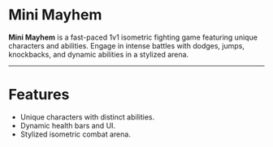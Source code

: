 # **Mini Mayhem**

**Mini Mayhem** is a fast-paced 1v1 isometric fighting game featuring unique characters and abilities. Engage in intense battles with dodges, jumps, knockbacks, and dynamic abilities in a stylized arena.

---

# **Features**
- Unique characters with distinct abilities.
- Dynamic health bars and UI.
- Stylized isometric combat arena.
